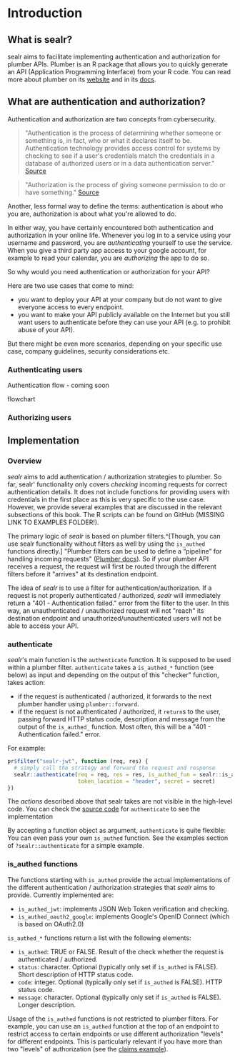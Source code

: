 

# Introduction 

## What is sealr? 

sealr aims to facilitate implementing authentication and authorization for plumber APIs. Plumber is an R package that allows you to quickly generate an API (Application Programming Interface) from 
your R code. You can read more about plumber on its [website](https://www.rplumber.io/) and in its [docs](https://www.rplumber.io/docs). 

## What are authentication and authorization?
Authentication and authorization are two concepts from cybersecurity. 

> "Authentication is the process of determining whether someone or something is, in fact, who or what it declares itself to be. Authentication technology provides access control for systems by checking to see if a user's credentials match the credentials in a database of authorized users or in a data authentication server."
[Source](https://searchsoftwarequality.techtarget.com/definition/authentication)

> "Authorization is the process of giving someone permission to do or have something."
[Source](https://searchsoftwarequality.techtarget.com/definition/authorization)

Another, less formal way to define the terms: authentication is about who you are, authorization is about what you're allowed to do. 

In either way, you have certainly encountered both authentication and authorization in your online life. Whenever you log in to a service using your username and password, you are *authenticating* yourself to use the service. When you give a third party app access to your google account, for example to read your calendar, you are *authorizing* the app to do so. 

So why would you need authentication or authorization for your API? 

Here are two use cases that come to mind:

- you want to deploy your API at your company but do not want to give everyone access to every endpoint.
- you want to make your API publicly available on the Internet but you still want users to authenticate before they can use your API (e.g. to prohibit abuse of your API). 

But there might be even more scenarios, depending on your specific use case, company guidelines, security considerations etc. 

### Authenticating users

Authentication flow - coming soon

flowchart 

### Authorizing users 


## Implementation 

### Overview
*sealr* aims to add authentication / authorization strategies to plumber. So far, sealr' functionality only covers
*checking* incoming requests for correct authentication details. It does not include functions for providing users with credentials in the first place as this is very specific to the use case. However, we provide several examples that are discussed in the relevant subsections of this book. The R scripts can be found on GitHub (MISSING LINK TO EXAMPLES FOLDER!).

The primary logic of *sealr* is based on plumber filters.^[Though, you can use sealr functionality without filters as well by using the `is_authed` functions directly.]
"Plumber filters can be used to define a “pipeline” for handling incoming requests" ([Plumber docs](https://www.rplumber.io/docs/routing-and-input.html#filters)). So if your plumber API receives a request, the request will first be routed through the different filters before 
it "arrives" at its destination endpoint. 

The idea of *sealr* is to use a filter for authentication/authorization. If a request is not properly authenticated / authorized, *sealr* will immediately return a "401 - Authentication failed." error from the filter to the user. In this way, an unauthenticated / unauthorized request will not "reach" its destination endpoint and unauthorized/unauthenticated users will not be able to access your API. 

### authenticate
*sealr*'s main function is the `authenticate` function. It is supposed to be used within a plumber filter.  `authenticate` takes a
`is_authed_*` function (see below) as input and depending on the output of this "checker" function, 
takes action:

- if the request is authenticated / authorized, it forwards to the next plumber handler using `plumber::forward`. 
- if the request is not authenticated / authorized, it `return`s to the user, passing forward HTTP status code, description and message from the output of the `is_authed_` function. Most often, this will be a "401 - Authentication failed." error.

For example: 


```r
pr$filter("sealr-jwt", function (req, res) {
  # simply call the strategy and forward the request and response
  sealr::authenticate(req = req, res = res, is_authed_fun = sealr::is_authed_jwt,
                      token_location = "header", secret = secret)
})
```

The *actions* described above that sealr takes are not visible in the high-level code. You can check the [source code](https://github.com/jandix/sealr/blob/master/R/authenticate.R) for `authenticate` to see the implementation 

By accepting a function object as argument, `authenticate` is quite flexible: You can even pass your own `is_authed` function. See the examples section of `?sealr::authenticate` for a simple example. 

### is_authed functions
The functions starting with `is_authed` provide the actual implementations of the 
different authentication / authorization strategies that *sealr* aims to provide.
Currently implemented are:

- `is_authed_jwt`: implements JSON Web Token verification and checking. 
- `is_authed_oauth2_google`: implements Google's OpenID Connect (which is based on OAuth2.0)

`is_authed_*` functions return a list with the following elements:

- `is_authed`: TRUE or FALSE. Result of the check whether the request is authenticated / authorized. 
- `status`: character. Optional (typically only set if `is_authed` is FALSE). Short description of HTTP status code.
- `code`: integer. Optional (typically only set if `is_authed` is FALSE). HTTP status code.
- `message`: character. Optional (typically only set if `is_authed` is FALSE). Longer description.

Usage of the `is_authed` functions is not restricted to plumber filters. For example, 
you can use an `is_authed` function at the top of an endpoint to restrict access to certain endpoints or use
different authorization "levels" for different endpoints. This is particularly relevant if you have more than two "levels" of authorization (see the [claims example](https://jandix.github.io/sealr/docs/jwt/jwt_claims_example/)). 




